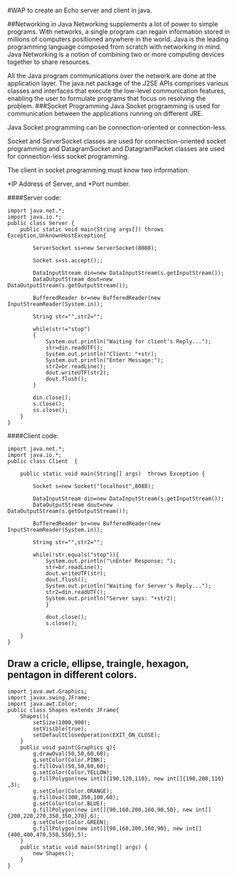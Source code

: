 #WAP to create an Echo server and client in java.

##Networking in Java
Networking supplements a lot of power to simple programs. With networks, a single program can regain information stored in millions of computers positioned anywhere in the world. Java is the leading programming language composed from scratch with networking in mind. Java Networking is a notion of combining two or more computing devices together to share resources.

All the Java program communications over the network are done at the application layer. The java.net package of the J2SE APIs comprises various classes and interfaces that execute the low-level communication features, enabling the user to formulate programs that focus on resolving the problem.
###Socket Programming
Java Socket programming is used for communication between the applications running on different JRE.

Java Socket programming can be connection-oriented or connection-less.

Socket and ServerSocket classes are used for connection-oriented socket programming and DatagramSocket and DatagramPacket classes are used for connection-less socket programming.

The client in socket programming must know two information:

*IP Address of Server, and
*Port number.

####Server code:
``` 
import java.net.*;
import java.io.*;
public class Server {
	public static void main(String args[]) throws Exception,UnknownHostException{
		
		ServerSocket ss=new ServerSocket(8088);
		
		Socket s=ss.accept();;
		
		DataInputStream din=new DataInputStream(s.getInputStream());
		DataOutputStream dout=new DataOutputStream(s.getOutputStream());
		
		BufferedReader br=new BufferedReader(new InputStreamReader(System.in));
		
		String str="",str2="";
		
		while(str!="stop")
		{
			System.out.println("Waiting for client's Reply...");
			str=din.readUTF();
			System.out.println("Client: "+str);
			System.out.println("Enter Message:");
			str2=br.readLine();  
			dout.writeUTF(str2);  
			dout.flush();
		}
		
		din.close();
		s.close();
		ss.close();
	}
} 
```

####Client code:
```
import java.net.*;
import java.io.*;
public class Client  {

	public static void main(String[] args)  throws Exception {
		
		Socket s=new Socket("localhost",8088);
		
		DataInputStream din=new DataInputStream(s.getInputStream());
		DataOutputStream dout=new DataOutputStream(s.getOutputStream());
		
		BufferedReader br=new BufferedReader(new InputStreamReader(System.in));
		
		String str="",str2="";
		
		while(!str.equals("stop")){ 
			System.out.println("\nEnter Response: ");
			str=br.readLine();  
			dout.writeUTF(str);  
			dout.flush();  
			System.out.println("Waiting for Server's Reply...");
			str2=din.readUTF();  
			System.out.println("Server says: "+str2);  
			}  
			  
			dout.close();  
			s.close();  
		
	}
}
```

## Draw a cricle, ellipse, traingle, hexagon, pentagon in different colors.
```
import java.awt.Graphics;
import javax.swing.JFrame;
import java.awt.Color;
public class Shapes extends JFrame{
    Shapes(){
        setSize(1000,900);
        setVisible(true);
        setDefaultCloseOperation(EXIT_ON_CLOSE);
    }
    public void paint(Graphics g){
        g.drawOval(50,50,60,60);
        g.setColor(Color.PINK);
        g.fillOval(50,50,60,60);
        g.setColor(Color.YELLOW);
        g.fillPolygon(new int[]{190,120,110}, new int[]{190,200,110} ,3);
        g.setColor(Color.ORANGE);
        g.fillOval(300,350,100,60);
        g.setColor(Color.BLUE);
        g.fillPolygon(new int[]{90,160,200,160,90,50}, new int[]{200,220,270,350,350,270},6);
        g.setColor(Color.GREEN);
        g.fillPolygon(new int[]{90,160,200,160,90}, new int[]{400,400,470,550,550},5);
    }
    public static void main(String[] args) {
        new Shapes();
    }
}
```
